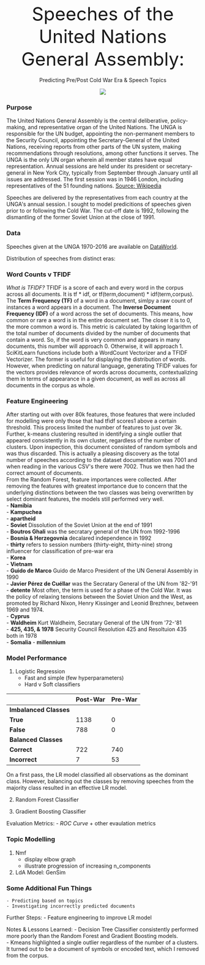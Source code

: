 <p align="center">
    <font size="+5">Speeches of the United Nations General Assembly:</font>  <br></br>
    Predicting Pre/Post Cold War Era & Speech Topics
</p>


<p align="center">
  <img src="https://live.staticflickr.com/3552/3311542781_71fb3f4618_c.jpg" />
</p>

### Purpose
The United Nations General Assembly is the central deliberative, policy-making, and representative organ of the United Nations. The UNGA is responsible for the UN budget, appointing the non-permanent members to the Security Council, appointing the Secretary-General of the United Nations, receiving reports from other parts of the UN system,  making recommendations through resolutions, among other functions it serves. The UNGA is the only UN organ wherein all member states have equal representation. Annual sessions are held under its president or secretary-general in New York City, typically from September through January until all issues are addressed. The first session was in 1946 London, including representatives of the 51 founding nations. [Source: Wikipedia](https://en.wikipedia.org/wiki/United_Nations_General_Assembly)

Speeches are delivered by the representatives from each country at the UNGA's annual session. I sought to model predicitions of speeches given prior to or following the Cold War. The cut-off date is 1992, following the dismantling of the former Soviet Union at the close of 1991.

### Data
Speeches given at the UNGA 1970-2016 are available on [DataWorld](https://data.world/ian/united-nations-general-debate-corpus/).

Distribution of speeches from distinct eras:

### Word Counts v TFIDF
_What is TFIDF?_
TFIDF is a score of each and every word in the corpus across all documents. It is tf * idf, or tf(term,document) * idf(term,corpus). The **Term Frequency (TF)** of a word in a document, simlpy a raw count of instances a word appears in a document. The **Inverse Document Frequency (IDF)** of a word across the set of documents. This means, how common or rare a word is in the entire document set. The closer it is to 0, the more common a word is. This metric is calculated by taking logarithm of the total number of documents divided by the number of documents that contain a word. So, if the word is very common and appears in many documents, this number will approach 0. Otherwise, it will approach 1.  
SciKitLearn functions include both a WordCount Vectorizer and a TFIDF Vectorizer. The former is useful for displaying the distribution of words. However, when predicting on natural language, generating TFIDF values for the vectors provides relevance of words across documents, contextualizing them in terms of appearance in a given document, as well as across all documents in the corpus as whole. 

### Feature Engineering
After starting out with over 80k features, those features that were included for modelling were only those that had tfidf scores1 above a certain threshold. This process limited the number of features to just over 3k.  
Further, k-means clustering resulted in identifying a single outlier that appeared consistently in its own cluster, regardless of the number of clusters. Upon inspection, this document consisted of random symbols and was thus discarded. This is actually a pleasing discovery as the total number of speeches according to the dataset documentation was 7001 and when reading in the various CSV's there were 7002. Thus we then had the correct amount of documents.  
From the Random Forest, feature importances were collected. After removing the features with greatest importance due to concern that the underlying distinctions between the two classes was being overwritten by select dominant features, the models still performed very well.  
    - **Namibia**  
    - **Kampuchea**  
    - **apartheid**   
    - **Soviet** Dissolution of the Soviet Union at the end of 1991  
    - **Boutros Ghali** was the secratary general of the UN from 1992-1996  
    - **Bosnia & Herzegovnia** decalared independence in 1992  
    - **thirty** refers to session numbers (thirty-eight, thirty-nine) strong influencer for classification of pre-war era  
    - **Korea**  
    - **Vietnam**  
    - **Guido de Marco** Guido de Marco President of the UN General Assembly in 1990  
    - **Javier Pérez de Cuéllar** was the Secratary General of the UN from '82-'91  
    - **detente** Most often, the term is used for a phase of the Cold War. It was the policy of relaxing tensions between the Soviet Union and the West, as promoted by Richard Nixon, Henry Kissinger and Leonid Brezhnev, between 1969 and 1974.  
    - **Cyprus**  
    - **Waldheim** Kurt Waldheim, Secratary General of the UN from '72-'81  
    - **425, 435, & 1978** Security Council Resolution 425 and Resoltuion 435 both in 1978  
    - **Somalia**
    - **millennium**

### Model Performance
1. Logistic Regression
    - Fast and simple (few hyperparameters)
    - Hard v Soft classifiers  

|  | Post-War | Pre-War | 
| ----- | ----- | ----- |
| **Imbalanced Classes** | | |
| **True** | 1138 | 0 |
| **False** | 788 | 0 |
| **Balanced Classes** | | |
| **Correct** | 722 | 740 | 
| **Incorrect** | 7 | 53 | 
On a first pass, the LR model classified all observations as the dominant class. However, balancing out the classes by removing speeches from the majority class resulted in an effective LR model.  

2. Random Forest Classifier

3. Gradient Boosting Classifier

Evaluation Metrics:
    - _ROC Curve_ + other evaulation metrics  
        
### Topic Modelling
1. Nmf
    - display elbow graph  
    - illustrate progression of increasing n_components  
3. LdA Model: GenSim  
  
### Some Additional Fun Things
    - Predicting based on topics
    - Investigating incorrectly predicted documents  

Further Steps:
    - Feature engineering to improve LR model  

Notes & Lessons Learned:
    - Decision Tree Classifier consistently performed more poorly than the Random Forest and Gradient Boosting models.  
    - Kmeans highlighted a single outlier regardless of the number of a clusters. It turned out to be a document of symbols or encoded text, which I removed from the corpus.
